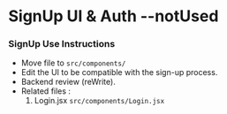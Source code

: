 # SignUp UI & Auth --notUsed

### SignUp Use Instructions

- Move file to `src/components/`
- Edit the UI to be compatible with the sign-up process.
- Backend review (reWrite).
- Related files :
  1. Login.jsx `src/components/Login.jsx`
